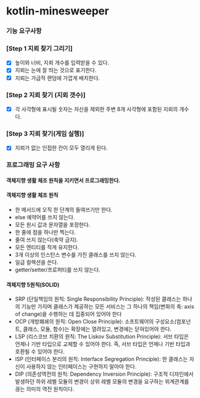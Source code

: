 # kotlin-minesweeper

### 기능 요구사항

### [Step 1 지뢰 찾기 그리기]

* [x] 높이와 너비, 지뢰 개수를 입력받을 수 있다.
* [x] 지뢰는 눈에 잘 띄는 것으로 표기한다.
* [x] 지뢰는 가급적 랜덤에 가깝게 배치한다.

### [Step 2 지뢰 찾기 (지뢰 갯수)]

* [x] 각 사각형에 표시될 숫자는 자신을 제외한 주변 8개 사각형에 포함된 지뢰의 개수다.

### [Step 3 지뢰 찾기(게임 실행)]

* [x] 지뢰가 없는 인접한 칸이 모두 열리게 된다.

### 프로그래밍 요구 사항

#### 객체지향 생활 체조 원칙을 지키면서 프로그래밍한다.

#### 객체지향 생활 체조 원칙

* 한 메서드에 오직 한 단계의 들여쓰기만 한다.
* else 예약어를 쓰지 않는다.
* 모든 원시 값과 문자열을 포장한다.
* 한 줄에 점을 하나만 찍는다.
* 줄여 쓰지 않는다(축약 금지).
* 모든 엔티티를 작게 유지한다.
* 3개 이상의 인스턴스 변수를 가진 클래스를 쓰지 않는다.
* 일급 컬렉션을 쓴다.
* getter/setter/프로퍼티를 쓰지 않는다.

#### 객체지향 5원칙(SOLID)

* SRP (단일책임의 원칙: Single Responsibility Principle): 작성된 클래스는 하나의 기능만 가지며 클래스가 제공하는 모든 서비스는 그 하나의 책임(변화의 축: axis of
  change)을 수행하는 데 집중되어 있어야 한다
* OCP (개방폐쇄의 원칙: Open Close Principle): 소프트웨어의 구성요소(컴포넌트, 클래스, 모듈, 함수)는 확장에는 열려있고, 변경에는 닫혀있어야 한다.
* LSP (리스코브 치환의 원칙: The Liskov Substitution Principle): 서브 타입은 언제나 기반 타입으로 교체할 수 있어야 한다. 즉, 서브 타입은 언제나 기반 타입과 호환될 수 있어야
  한다.
* ISP (인터페이스 분리의 원칙: Interface Segregation Principle): 한 클래스는 자신이 사용하지 않는 인터페이스는 구현하지 말아야 한다.
* DIP (의존성역전의 원칙: Dependency Inversion Principle): 구조적 디자인에서 발생하던 하위 레벨 모듈의 변경이 상위 레벨 모듈의 변경을 요구하는 위계관계를 끊는 의미의 역전 원칙이다.